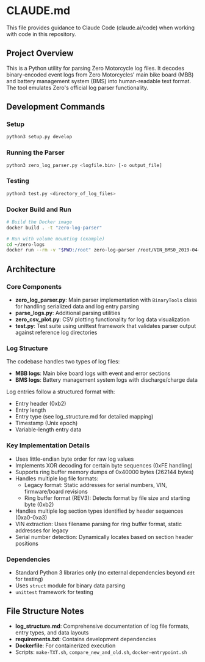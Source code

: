# CLAUDE.md

This file provides guidance to Claude Code (claude.ai/code) when working with code in this repository.

## Project Overview

This is a Python utility for parsing Zero Motorcycle log files. It decodes binary-encoded event logs from Zero Motorcycles' main bike board (MBB) and battery management system (BMS) into human-readable text format. The tool emulates Zero's official log parser functionality.

## Development Commands

### Setup
```bash
python3 setup.py develop
```

### Running the Parser
```bash
python3 zero_log_parser.py <logfile.bin> [-o output_file]
```

### Testing
```bash
python3 test.py <directory_of_log_files>
```

### Docker Build and Run
```bash
# Build the Docker image
docker build . -t "zero-log-parser"

# Run with volume mounting (example)
cd ~/zero-logs
docker run --rm -v "$PWD:/root" zero-log-parser /root/VIN_BMS0_2019-04-20.bin -o /root/VIN_BMS0_2019-04-20.txt
```

## Architecture

### Core Components

- **zero_log_parser.py**: Main parser implementation with `BinaryTools` class for handling serialized data and log entry parsing
- **parse_logs.py**: Additional parsing utilities
- **zero_csv_plot.py**: CSV plotting functionality for log data visualization
- **test.py**: Test suite using unittest framework that validates parser output against reference log directories

### Log Structure

The codebase handles two types of log files:
- **MBB logs**: Main bike board logs with event and error sections
- **BMS logs**: Battery management system logs with discharge/charge data

Log entries follow a structured format with:
- Entry header (0xb2)
- Entry length
- Entry type (see log_structure.md for detailed mapping)
- Timestamp (Unix epoch)
- Variable-length entry data

### Key Implementation Details

- Uses little-endian byte order for raw log values
- Implements XOR decoding for certain byte sequences (0xFE handling)
- Supports ring buffer memory dumps of 0x40000 bytes (262144 bytes)
- Handles multiple log file formats:
  - Legacy format: Static addresses for serial numbers, VIN, firmware/board revisions
  - Ring buffer format (REV3): Detects format by file size and starting byte (0xb2)
- Handles multiple log section types identified by header sequences (0xa0-0xa3)
- VIN extraction: Uses filename parsing for ring buffer format, static addresses for legacy
- Serial number detection: Dynamically locates based on section header positions

### Dependencies

- Standard Python 3 libraries only (no external dependencies beyond `ddt` for testing)
- Uses `struct` module for binary data parsing
- `unittest` framework for testing

## File Structure Notes

- **log_structure.md**: Comprehensive documentation of log file formats, entry types, and data layouts
- **requirements.txt**: Contains development dependencies
- **Dockerfile**: For containerized execution
- Scripts: `make-TXT.sh`, `compare_new_and_old.sh`, `docker-entrypoint.sh`